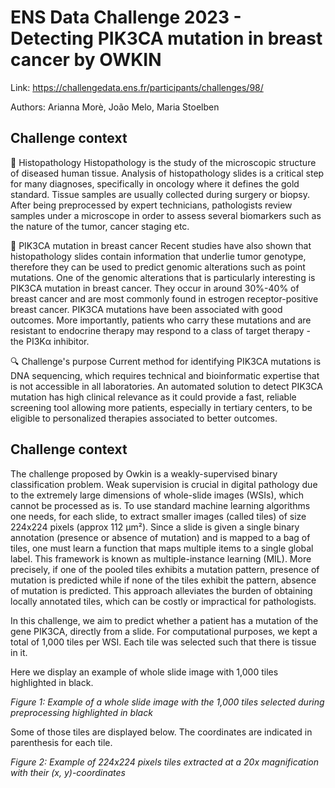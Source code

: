 # ENS Data Challenge 2023 - Detecting PIK3CA mutation in breast cancer by OWKIN 
Link: https://challengedata.ens.fr/participants/challenges/98/

Authors: Arianna Morè, João Melo, Maria Stoelben

## Challenge context
🔬 Histopathology
Histopathology is the study of the microscopic structure of diseased human tissue. Analysis of histopathology slides is a critical step for many diagnoses, specifically in oncology where it defines the gold standard. Tissue samples are usually collected during surgery or biopsy. After being preprocessed by expert technicians, pathologists review samples under a microscope in order to assess several biomarkers such as the nature of the tumor, cancer staging etc.

🧬 PIK3CA mutation in breast cancer
Recent studies have also shown that histopathology slides contain information that underlie tumor genotype, therefore they can be used to predict genomic alterations such as point mutations. One of the genomic alterations that is particularly interesting is PIK3CA mutation in breast cancer. They occur in around 30%-40% of breast cancer and are most commonly found in estrogen receptor-positive breast cancer. PIK3CA mutations have been associated with good outcomes. More importantly, patients who carry these mutations and are resistant to endocrine therapy may respond to a class of target therapy - the PI3Kα inhibitor.

🔍 Challenge's purpose
Current method for identifying PIK3CA mutations is DNA sequencing, which requires technical and bioinformatic expertise that is not accessible in all laboratories. An automated solution to detect PIK3CA mutation has high clinical relevance as it could provide a fast, reliable screening tool allowing more patients, especially in tertiary centers, to be eligible to personalized therapies associated to better outcomes.


## Challenge context
The challenge proposed by Owkin is a weakly-supervised binary classification problem. Weak supervision is crucial in digital pathology due to the extremely large dimensions of whole-slide images (WSIs), which cannot be processed as is. To use standard machine learning algorithms one needs, for each slide, to extract smaller images (called tiles) of size 224x224 pixels (approx 112 µm²). Since a slide is given a single binary annotation (presence or absence of mutation) and is mapped to a bag of tiles, one must learn a function that maps multiple items to a single global label. This framework is known as multiple-instance learning (MIL). More precisely, if one of the pooled tiles exhibits a mutation pattern, presence of mutation is predicted while if none of the tiles exhibit the pattern, absence of mutation is predicted. This approach alleviates the burden of obtaining locally annotated tiles, which can be costly or impractical for pathologists.

In this challenge, we aim to predict whether a patient has a mutation of the gene PIK3CA, directly from a slide. For computational purposes, we kept a total of 1,000 tiles per WSI. Each tile was selected such that there is tissue in it.

Here we display an example of whole slide image with 1,000 tiles highlighted in black.

<!---![plot](./directory_1/directory_2/.../directory_n/plot.png)-->

*Figure 1: Example of a whole slide image with the 1,000 tiles selected during preprocessing highlighted in black*

Some of those tiles are displayed below. The coordinates are indicated in parenthesis for each tile.

<!---![plot](./directory_1/directory_2/.../directory_n/plot.png)-->

*Figure 2: Example of 224x224 pixels tiles extracted at a 20x magnification with their (x, y)-coordinates*


